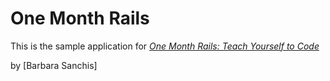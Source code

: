 # One Month Rails

This is the sample application for
[*One Month Rails: Teach Yourself to Code*](http://onemonthrails.com)

by [Barbara Sanchis]
